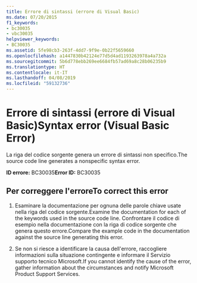 ```yaml
---
title: Errore di sintassi (errore di Visual Basic)
ms.date: 07/20/2015
f1_keywords:
- bc30035
- vbc30035
helpviewer_keywords:
- BC30035
ms.assetid: 5fe98cb3-263f-4dd7-9f9e-0b22f5659660
ms.openlocfilehash: a1447830b42124e77d5d4ad1193263978a4a732a
ms.sourcegitcommit: 5b6d778ebb269ee6684fb57ad69a8c28b06235b9
ms.translationtype: HT
ms.contentlocale: it-IT
ms.lasthandoff: 04/08/2019
ms.locfileid: "59132736"
---
```

# <a name="syntax-error-visual-basic-error"></a><span data-ttu-id="a5ea1-102">Errore di sintassi (errore di Visual Basic)</span><span class="sxs-lookup"><span data-stu-id="a5ea1-102">Syntax error (Visual Basic Error)</span></span>
<span data-ttu-id="a5ea1-103">La riga del codice sorgente genera un errore di sintassi non specifico.</span><span class="sxs-lookup"><span data-stu-id="a5ea1-103">The source code line generates a nonspecific syntax error.</span></span>  
  
 <span data-ttu-id="a5ea1-104">**ID errore:** BC30035</span><span class="sxs-lookup"><span data-stu-id="a5ea1-104">**Error ID:** BC30035</span></span>  
  
## <a name="to-correct-this-error"></a><span data-ttu-id="a5ea1-105">Per correggere l'errore</span><span class="sxs-lookup"><span data-stu-id="a5ea1-105">To correct this error</span></span>  
  
1.  <span data-ttu-id="a5ea1-106">Esaminare la documentazione per ognuna delle parole chiave usate nella riga del codice sorgente.</span><span class="sxs-lookup"><span data-stu-id="a5ea1-106">Examine the documentation for each of the keywords used in the source code line.</span></span> <span data-ttu-id="a5ea1-107">Confrontare il codice di esempio nella documentazione con la riga di codice sorgente che genera questo errore.</span><span class="sxs-lookup"><span data-stu-id="a5ea1-107">Compare the example code in the documentation against the source line generating this error.</span></span>  
  
2.  <span data-ttu-id="a5ea1-108">Se non si riesce a identificare la causa dell'errore, raccogliere informazioni sulla situazione contingente e informare il Servizio supporto tecnico Microsoft.</span><span class="sxs-lookup"><span data-stu-id="a5ea1-108">If you cannot identify the cause of the error, gather information about the circumstances and notify Microsoft Product Support Services.</span></span>  
